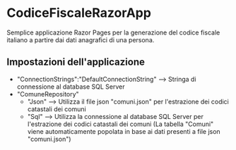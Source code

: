 # CodiceFiscaleRazorApp

Semplice applicazione Razor Pages per la generazione del codice fiscale italiano a partire dai dati anagrafici di una persona.

## Impostazioni dell'applicazione
- "ConnectionStrings":"DefaultConnectionString" --> Stringa di connessione al database SQL Server
- "ComuneRepository"
	- "Json" --> Utilizza il file json "comuni.json" per l'estrazione dei codici catastali dei comuni 
	- "Sql" --> Utilizza la connessione al database SQL Server per l'estrazione dei codici catastali dei comuni (La tabella "Comuni" viene automaticamente popolata in base ai dati presenti a file json "comuni.json")
